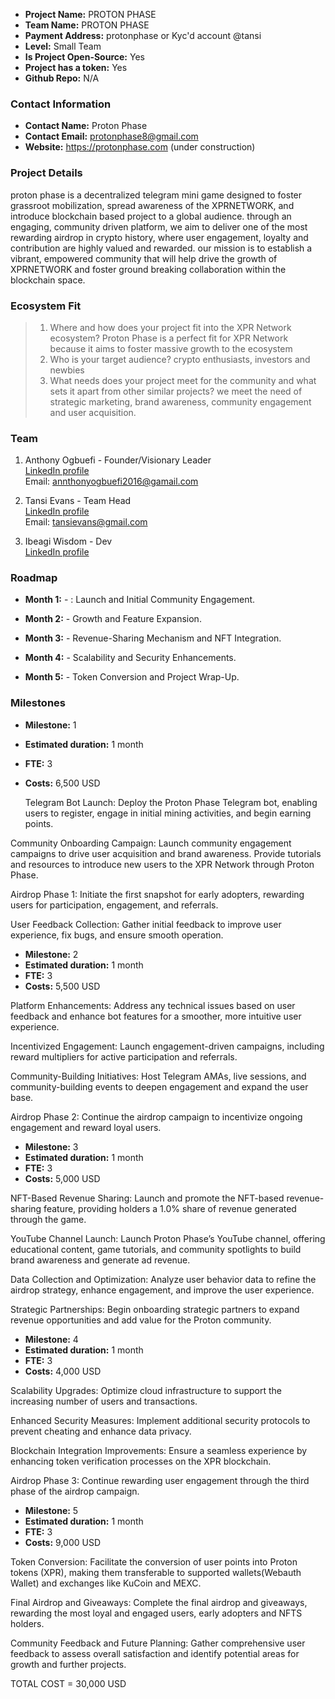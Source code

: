 - **Project Name:** PROTON PHASE
- **Team Name:** PROTON PHASE
- **Payment Address:** protonphase or Kyc'd account @tansi
- **Level:** Small Team
- **Is Project Open-Source:** Yes
- **Project has a token:** Yes
- **Github Repo:** N/A

### Contact Information

- **Contact Name:** Proton Phase
- **Contact Email:** protonphase8@gmail.com
- **Website:** https://protonphase.com (under construction) 

### Project Details

proton phase is a decentralized telegram mini game designed to foster grassroot mobilization, spread awareness of the XPRNETWORK, and introduce blockchain based project to a global audience. through an engaging, community driven platform, we aim to deliver one of the most rewarding airdrop in crypto history, where user engagement, loyalty and contribution are highly valued and rewarded. our mission is to establish a vibrant, empowered community that will help drive the growth of XPRNETWORK and foster ground breaking collaboration within the blockchain space.

### Ecosystem Fit

> 1. Where and how does your project fit into the XPR Network ecosystem? Proton Phase is a perfect fit for XPR Network because it aims to foster massive growth to the ecosystem
> 2. Who is your target audience? crypto enthusiasts, investors and newbies 
> 3. What needs does your project meet for the community and what sets it apart from other similar projects? we meet the need of strategic marketing, brand awareness, community engagement and user acquisition.

### Team

1. Anthony Ogbuefi - Founder/Visionary Leader <br>
   [LinkedIn profile](https://www.linkedin.com/in/tn-ogbuefi-a6a7b5275?utm_source=share&utm_campaign=share_via&utm_content=profile&utm_medium=android_app) <br>
   Email: annthonyogbuefi2016@gamail.com

2. Tansi Evans - Team Head <br>
   [LinkedIn profile](https://www.linkedin.com/in/evans-tansi-334b37138) <br>
   Email: tansievans@gmail.com

3. Ibeagi Wisdom - Dev <br>
   [LinkedIn profile](https://www.linkedin.com/in/yotta-tons-225050282) <br>

### Roadmap

- **Month 1:** - : Launch and Initial Community Engagement.

- **Month 2:** - Growth and Feature Expansion.

- **Month 3:** - Revenue-Sharing Mechanism and NFT Integration.

- **Month 4:** - Scalability and Security Enhancements.

- **Month 5:** - Token Conversion and Project Wrap-Up.

### Milestones

- **Milestone:** 1
- **Estimated duration:** 1 month
- **FTE:**  3
- **Costs:** 6,500 USD

  Telegram Bot Launch: Deploy the Proton Phase Telegram bot, enabling users to register, engage in initial mining activities, and begin earning points. 

 Community Onboarding Campaign: Launch community engagement campaigns to drive user acquisition and brand awareness. Provide tutorials and resources to introduce new users to the XPR Network through Proton Phase. 

 Airdrop Phase 1: Initiate the first snapshot for early adopters, rewarding users for participation, engagement, and referrals. 

 User Feedback Collection: Gather initial feedback to improve user experience, fix bugs, and ensure smooth operation.

- **Milestone:** 2
- **Estimated duration:** 1 month
- **FTE:**  3
- **Costs:** 5,500 USD

Platform Enhancements: Address any technical issues based on user feedback and enhance bot features for a smoother, more intuitive user experience. 

Incentivized Engagement: Launch engagement-driven campaigns, including reward multipliers for active participation and referrals. 

Community-Building Initiatives: Host Telegram AMAs, live sessions, and community-building events to deepen engagement and expand the user base. 

Airdrop Phase 2: Continue the airdrop campaign to incentivize ongoing engagement and reward loyal users.

- **Milestone:** 3
- **Estimated duration:** 1 month
- **FTE:**  3
- **Costs:** 5,000 USD

NFT-Based Revenue Sharing: Launch and promote the NFT-based revenue-sharing feature, providing holders a 1.0% share of revenue generated through the game. 

YouTube Channel Launch: Launch Proton Phase’s YouTube channel, offering educational content, game tutorials, and community spotlights to build brand awareness and generate ad revenue. 

Data Collection and Optimization: Analyze user behavior data to refine the airdrop strategy, enhance engagement, and improve the user experience. 

Strategic Partnerships: Begin onboarding strategic partners to expand revenue opportunities and add value for the Proton community.

- **Milestone:** 4
- **Estimated duration:** 1 month
- **FTE:**  3
- **Costs:** 4,000 USD

Scalability Upgrades: Optimize cloud infrastructure to support the increasing number of users and transactions. 

Enhanced Security Measures: Implement additional security protocols to prevent cheating and enhance data privacy. 

Blockchain Integration Improvements: Ensure a seamless experience by enhancing token verification processes on the XPR blockchain. 

Airdrop Phase 3: Continue rewarding user engagement through the third phase of the airdrop campaign.

- **Milestone:** 5
- **Estimated duration:** 1 month
- **FTE:**  3
- **Costs:** 9,000 USD

Token Conversion: Facilitate the conversion of user points into Proton tokens (XPR), making them transferable to supported wallets(Webauth Wallet) and exchanges like KuCoin and MEXC. 

Final Airdrop and Giveaways: Complete the final airdrop and giveaways, rewarding the most loyal and engaged users, early adopters and NFTS holders. 

Community Feedback and Future Planning: Gather comprehensive user feedback to assess overall satisfaction and identify potential areas for growth and further projects.


TOTAL COST = 30,000 USD
